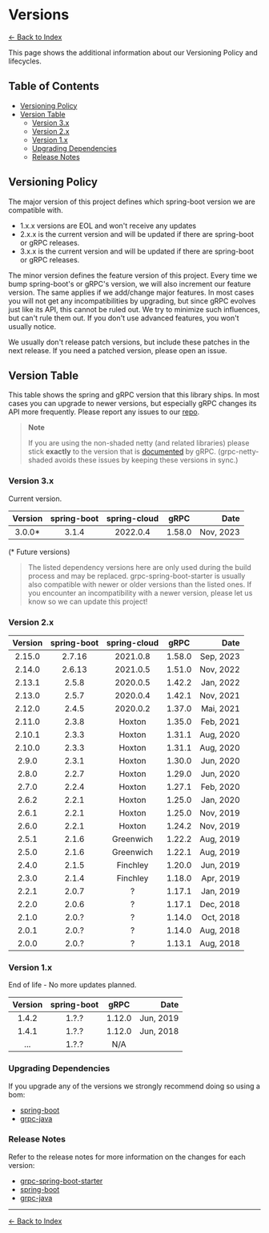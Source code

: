 # Versions

[<- Back to Index](index.md)

This page shows the additional information about our Versioning Policy and lifecycles.

## Table of Contents <!-- omit in toc -->

- [Versioning Policy](#versioning-policy)
- [Version Table](#version-table)
  - [Version 3.x](#version-3x)
  - [Version 2.x](#version-2x)
  - [Version 1.x](#version-1x)
  - [Upgrading Dependencies](#upgrading-dependencies)
  - [Release Notes](#release-notes)

## Versioning Policy

The major version of this project defines which spring-boot version we are compatible with.

- 1.x.x versions are EOL and won't receive any updates
- 2.x.x is the current version and will be updated if there are spring-boot or gRPC releases.
- 3.x.x is the current version and will be updated if there are spring-boot or gRPC releases.

The minor version defines the feature version of this project. Every time we bump spring-boot's or gRPC's version,
we will also increment our feature version. The same applies if we add/change major features.
In most cases you will not get any incompatibilities by upgrading, but since gRPC evolves just like its API,
this cannot be ruled out. We try to minimize such influences, but can't rule them out.
If you don't use advanced features, you won't usually notice.

We usually don't release patch versions, but include these patches in the next release.
If you need a patched version, please open an issue.

## Version Table

This table shows the spring and gRPC version that this library ships.
In most cases you can upgrade to newer versions, but especially gRPC changes its API more frequently.
Please report any issues to our [repo](https://github.com/grpc-ecosystem/grpc-spring/issues).

> **Note**
>
> If you are using the non-shaded netty (and related libraries) please stick **exactly** to the version that is
> [documented](https://github.com/grpc/grpc-java/blob/master/SECURITY.md#netty) by gRPC.
> (grpc-netty-shaded avoids these issues by keeping these versions in sync.)

### Version 3.x

Current version.

| Version | spring-boot | spring-cloud |  gRPC  |      Date |
|:-------:|:-----------:|:------------:|:------:|----------:|
| 3.0.0\* |    3.1.4    |   2022.0.4   | 1.58.0 | Nov, 2023 |

(\* Future versions)

> The listed dependency versions here are only used during the build process and may be replaced.
> grpc-spring-boot-starter is usually also compatible with newer or older versions than the listed ones.
> If you encounter an incompatibility with a newer version, please let us know so we can update this project!

### Version 2.x

| Version | spring-boot | spring-cloud |  gRPC  |      Date |
|:-------:|:-----------:| :----------: |:------:|----------:|
| 2.15.0  |   2.7.16    |   2021.0.8   | 1.58.0 | Sep, 2023 |
| 2.14.0  |   2.6.13    |   2021.0.5   | 1.51.0 | Nov, 2022 |
| 2.13.1  |    2.5.8    |   2020.0.5   | 1.42.2 | Jan, 2022 |
| 2.13.0  |    2.5.7    |   2020.0.4   | 1.42.1 | Nov, 2021 |
| 2.12.0  |    2.4.5    |   2020.0.2   | 1.37.0 | Mai, 2021 |
| 2.11.0  |    2.3.8    |    Hoxton    | 1.35.0 | Feb, 2021 |
| 2.10.1  |    2.3.3    |    Hoxton    | 1.31.1 | Aug, 2020 |
| 2.10.0  |    2.3.3    |    Hoxton    | 1.31.1 | Aug, 2020 |
|  2.9.0  |    2.3.1    |    Hoxton    | 1.30.0 | Jun, 2020 |
|  2.8.0  |    2.2.7    |    Hoxton    | 1.29.0 | Jun, 2020 |
|  2.7.0  |    2.2.4    |    Hoxton    | 1.27.1 | Feb, 2020 |
|  2.6.2  |    2.2.1    |    Hoxton    | 1.25.0 | Jan, 2020 |
|  2.6.1  |    2.2.1    |    Hoxton    | 1.25.0 | Nov, 2019 |
|  2.6.0  |    2.2.1    |    Hoxton    | 1.24.2 | Nov, 2019 |
|  2.5.1  |    2.1.6    |  Greenwich   | 1.22.2 | Aug, 2019 |
|  2.5.0  |    2.1.6    |  Greenwich   | 1.22.1 | Aug, 2019 |
|  2.4.0  |    2.1.5    |   Finchley   | 1.20.0 | Jun, 2019 |
|  2.3.0  |    2.1.4    |   Finchley   | 1.18.0 | Apr, 2019 |
|  2.2.1  |    2.0.7    |      ?       | 1.17.1 | Jan, 2019 |
|  2.2.0  |    2.0.6    |      ?       | 1.17.1 | Dec, 2018 |
|  2.1.0  |    2.0.?    |      ?       | 1.14.0 | Oct, 2018 |
|  2.0.1  |    2.0.?    |      ?       | 1.14.0 | Aug, 2018 |
|  2.0.0  |    2.0.?    |      ?       | 1.13.1 | Aug, 2018 |

### Version 1.x

End of life - No more updates planned.

| Version | spring-boot |  gRPC  |      Date |
| :-----: | :---------: | :----: | --------: |
|  1.4.2  |    1.?.?    | 1.12.0 | Jun, 2019 |
|  1.4.1  |    1.?.?    | 1.12.0 | Jun, 2018 |
|   ...   |    1.?.?    |  N/A   |

### Upgrading Dependencies

If you upgrade any of the versions we strongly recommend doing so using a bom:

- [spring-boot](https://mvnrepository.com/artifact/org.springframework.boot/spring-boot-starter-parent)
- [grpc-java](https://mvnrepository.com/artifact/io.grpc/grpc-bom)

### Release Notes

Refer to the release notes for more information on the changes for each version:

- [grpc-spring-boot-starter](https://github.com/grpc-ecosystem/grpc-spring/releases)
- [spring-boot](https://github.com/spring-projects/spring-boot/releases)
- [grpc-java](https://github.com/grpc/grpc-java/releases)

---

[<- Back to Index](index.md)
